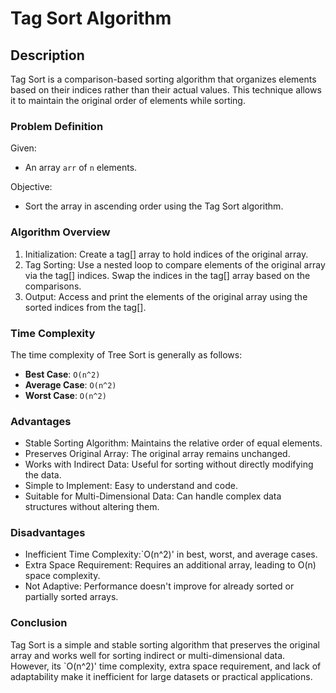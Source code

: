 # Tag Sort Algorithm

## Description

Tag Sort is a comparison-based sorting algorithm that organizes elements based on their indices rather than their actual values. This technique allows it to maintain the original order of elements while sorting. 

### Problem Definition

Given:
- An array `arr` of `n` elements.

Objective:
- Sort the array in ascending order using the Tag Sort algorithm.

### Algorithm Overview

1. Initialization: Create a tag[] array to hold indices of the original array.
2. Tag Sorting: Use a nested loop to compare elements of the original array via the tag[] indices.
Swap the indices in the tag[] array based on the comparisons.
3. Output: Access and print the elements of the original array using the sorted indices from the tag[].

### Time Complexity

The time complexity of Tree Sort is generally as follows:

- **Best Case**: `O(n^2)` 
- **Average Case**: `O(n^2)` 
- **Worst Case**: `O(n^2)` 

### Advantages

- Stable Sorting Algorithm: Maintains the relative order of equal elements.
- Preserves Original Array: The original array remains unchanged.
- Works with Indirect Data: Useful for sorting without directly modifying the data.
- Simple to Implement: Easy to understand and code.
- Suitable for Multi-Dimensional Data: Can handle complex data structures without altering them.

### Disadvantages

- Inefficient Time Complexity:`O(n^2)' in best, worst, and average cases.
- Extra Space Requirement: Requires an additional array, leading to O(n) space complexity.
- Not Adaptive: Performance doesn't improve for already sorted or partially sorted arrays.

### Conclusion

Tag Sort is a simple and stable sorting algorithm that preserves the original array and works well for sorting indirect or multi-dimensional data. However, its 
 `O(n^2)' time complexity, extra space requirement, and lack of adaptability make it inefficient for large datasets or practical applications.